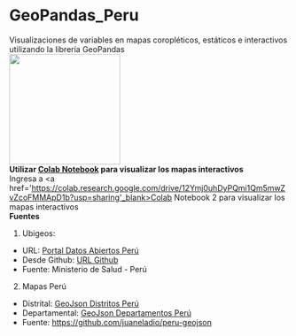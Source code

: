 # GeoPandas_Peru
Visualizaciones de variables en mapas coropléticos, estáticos e interactivos utilizando la librería GeoPandas <br>
<img src='https://user-images.githubusercontent.com/85203210/174846805-a380edc5-6962-44d1-9d0d-b76aec82aa54.png' height='200'>
<br>
**Utilizar [Colab Notebook](https://colab.research.google.com/drive/12Ymj0uhDyPQmi1Qm5mwZvZcoFMMApD1b?usp=sharing) para visualizar los mapas interactivos** 
<br>
Ingresa a <a href='https://colab.research.google.com/drive/12Ymj0uhDyPQmi1Qm5mwZvZcoFMMApD1b?usp=sharing'_blank>Colab Notebook 2</a> para visualizar los mapas interactivos
<br>
**Fuentes**
1. Ubigeos:
* URL: [Portal Datos Abiertos Perú](https://www.datosabiertos.gob.pe/dataset/poblaci%C3%B3n-peru)
* Desde Github: [URL Github](https://github.com/jmcastagnetto/ubigeo-peru-aumentado)
* Fuente: Ministerio de Salud - Perú
2. Mapas Perú 
* Distrital: [GeoJson Distritos Perú](https://raw.githubusercontent.com/juaneladio/peru-geojson/master/peru_distrital_simple.geojson)
* Departamental: [GeoJson Departamentos Perú](https://raw.githubusercontent.com/juaneladio/peru-geojson/master/peru_departamental_simple.geojson)
* Fuente: https://github.com/juaneladio/peru-geojson
